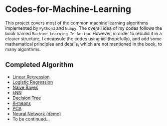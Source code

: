 # Codes-for-Machine-Learning

This project covers most of the common machine learning algorithms implemented by `Python3` and `Numpy`. The overall idea of my 
codes follows the book named `Machine Learning In Action`. However, in order to rebulid it in a clearer structure, I encapsule
the codes using `OOP`(hopefully), and add some mathematical principles and details, which are not mentioned in the book, to many algorithms. 

## Completed Algorithm
- [Linear Regression](https://github.com/Kobeyond/Codes-for-Machine-Learning/tree/master/Linear%20Regression)
- [Logistic Regression](https://github.com/Kobeyond/Codes-for-Machine-Learning/tree/master/Logistic%20Regression)
- [Naive Bayes](https://github.com/Kobeyond/Codes-for-Machine-Learning/tree/master/Naive%20Bayes)
- [kNN](https://github.com/Kobeyond/Codes-for-Machine-Learning/tree/master/KNN)
- [Decision Tree](https://github.com/Kobeyond/Codes-for-Machine-Learning/tree/master/Decision%20Tree)
- [K-means](https://github.com/Kobeyond/Codes-for-Machine-Learning/tree/master/K-means)
- [PCA](https://github.com/Kobeyond/Codes-for-Machine-Learning/tree/master/PCA)
- [Neural Network (demo)](https://github.com/Kobeyond/Codes-for-Machine-Learning/tree/master/Neural%20Network)
- To be continued... 

